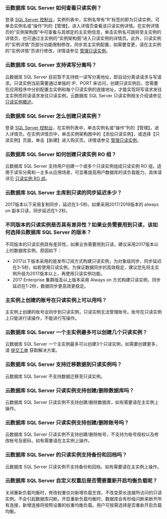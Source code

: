 ### 云数据库 SQL Server 如何查看只读实例？
登录 [SQL Server 控制台](https://console.cloud.tencent.com/sqlserver)，实例列表中，实例名带有“R”标签的即为只读实例，可单击实例名或“操作”列的【管理】，进入详情页查看该只读实例详情。在实例详情页的“实例架构图”中可查看与其绑定的主实例信息，单击实例名可跳转至主实例的详情页，也可通过主实例的“实例架构图”进入只读实例的详情页。此外，只读实例的“实例详情”页部分功能限制修改，同步其主实例配置，如需要变更，请在主实例的“实例详情”页进行修改，详情请参见 [管理只读实例](https://cloud.tencent.com/document/product/238/43231)。

### 云数据库 SQL Server 支持读写分离吗？
云数据库 SQL Server 目前暂不支持统一读写分离地址，即自动分离读请求与写请求。只读实例当前需要通过单独的 IP、PORT 来访问，创建只读实例后，您需要在应用程序中分别配置主实例和每个只读实例的连接地址，才能实现将写请求发往主实例而将读请求发往只读实例。云数据库 SQL Server 只读实例相关介绍请参见 [只读实例概述](https://cloud.tencent.com/document/product/238/43227)。

### 云数据库 SQL Server 怎么创建只读实例？
登录 [SQL Server 控制台](https://console.cloud.tencent.com/sqlserver)，在实例列表中，单击实例名或“操作”列的【管理】，进入详情页。在实例详情页中，单击实例架构图中的【添加只读实例】，或选择【只读实例】页面，单击【新建】进入购买页。详情请参见 [管理只读实例](https://cloud.tencent.com/document/product/238/43231)。

### 云数据库 SQL Server 如何创建只读实例 RO 组？
云数据库 SQL Server 支持用户创建一个或多个只读实例组成只读实例 RO 组，适用于读写分离和一主多从应用场景，可显著提高用户数据库的读负载能力，具体请详见 [只读实例 RO 组](https://cloud.tencent.com/document/product/238/43232)。

### 云数据库 SQL Server 主库到只读的同步延迟多少？
2017版本以下采用复制同步，延迟在3-5秒。如果采用2017/2019版本的 always on 副本只读，同步延迟在1-2秒。

### 不同版本的只读实例是否具有差异性？如果业务需要用到只读，该如何选择云数据库 SQL Server 的版本？
不同版本的只读实例具有差异性，如果业务需要用到只读，建议采用2017版本以上的数据库实例，原因如下：
- 2017以下版本采用的是发布订阅方式构建只读实例，为对象级同步，同步延迟在3-5秒，如若使用只读实例，为保证数据同步的高效稳定，建议您先将主实例升级为2017版本以上，再使用只读实例功能。
- 2017 Enterprise 集群版及以上版本采用 Always on 方式构建只读实例，同步延迟在1-2秒，数据同步更高效更稳定。

### 主实例上创建的账号在只读实例上可以用吗？
主实例上创建的账号会同步到只读实例，只读实例无法管理账号。账号在只读实例上只能进行读操作，不能进行写操作。

### 云数据库 SQL Server 一个主实例最多可以创建几个只读实例？
云数据库 SQL Server 一个主实例最多可以创建3个只读实例，如需要创建更多，请 [提交工单](https://console.cloud.tencent.com/workorder/category) 获取解决方案。

### 云数据库 SQL Server 支持迁移数据到只读实例吗？
云数据库 SQL Server 不支持数据迁移至只读实例。

### 云数据库 SQL Server 只读实例支持创建/删除数据库吗？
云数据库 SQL Server 只读实例不支持创建/删除数据库，如有需要请在主实例上操作。

### 云数据库 SQL Server 只读实例支持创建/删除账号吗？
云数据库 SQL Server 只读实例不支持创建/删除帐号，不支持为帐号授权以及修改帐号及密码，如有需要请在主实例上操作。

### 云数据库 SQL Server 的只读实例支持备份和回档吗？
云数据库 SQL Server 只读实例不支持备份和回档，如有需要请在主实例上操作。

### 云数据库 SQL Server 自定义权重后是否需要重新开启均衡负载呢？
关闭重新负载均衡时，修改权重仅对新增负载生效，不改变原长连接所访问的只读实例，不会引起数据库闪断。开启重新负载均衡时，数据库会有秒级闪断来断开所有连接，新增连接将按照设置的权重均衡负载。用户可按需选择是否重新开启负载均衡。
